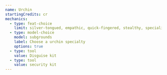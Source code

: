 ```yaml
---
name: Urchin
startingCredits: cr
mechanics:
  - type: feat-choice
    limit: silver-tongued, empathic, quick-fingered, stealthy, specialist, alert, athlete, observant
  - type: model-choice
    model: subgrounds
    label: Choose a urchin specialty
    options: true
  - type: tool
    value: Disguise kit
  - type: tool
    value: security kit
---
```

